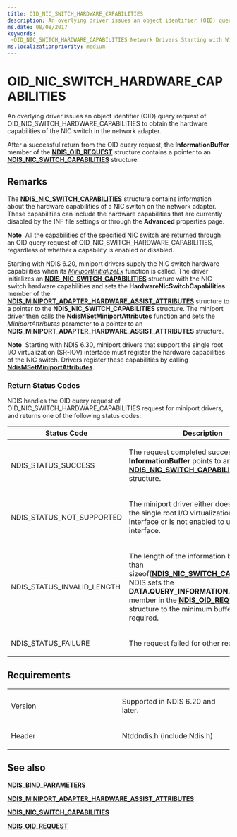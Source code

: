 ```yaml
---
title: OID_NIC_SWITCH_HARDWARE_CAPABILITIES
description: An overlying driver issues an object identifier (OID) query request of OID_NIC_SWITCH_HARDWARE_CAPABILITIES to obtain the hardware capabilities of the NIC switch in the network adapter.
ms.date: 08/08/2017
keywords: 
 -OID_NIC_SWITCH_HARDWARE_CAPABILITIES Network Drivers Starting with Windows Vista
ms.localizationpriority: medium
---
```


# OID\_NIC\_SWITCH\_HARDWARE\_CAPABILITIES


An overlying driver issues an object identifier (OID) query request of OID\_NIC\_SWITCH\_HARDWARE\_CAPABILITIES to obtain the hardware capabilities of the NIC switch in the network adapter.

After a successful return from the OID query request, the **InformationBuffer** member of the [**NDIS\_OID\_REQUEST**](/windows-hardware/drivers/ddi/ndis/ns-ndis-_ndis_oid_request) structure contains a pointer to an [**NDIS\_NIC\_SWITCH\_CAPABILITIES**](/windows-hardware/drivers/ddi/ntddndis/ns-ntddndis-_ndis_nic_switch_capabilities) structure.

## Remarks

The [**NDIS\_NIC\_SWITCH\_CAPABILITIES**](/windows-hardware/drivers/ddi/ntddndis/ns-ntddndis-_ndis_nic_switch_capabilities) structure contains information about the hardware capabilities of a NIC switch on the network adapter. These capabilities can include the hardware capabilities that are currently disabled by the INF file settings or through the **Advanced** properties page.

**Note**  All the capabilities of the specified NIC switch are returned through an OID query request of OID\_NIC\_SWITCH\_HARDWARE\_CAPABILITIES, regardless of whether a capability is enabled or disabled.

 

Starting with NDIS 6.20, miniport drivers supply the NIC switch hardware capabilities when its [*MiniportInitializeEx*](/windows-hardware/drivers/ddi/ndis/nc-ndis-miniport_initialize) function is called. The driver initializes an [**NDIS\_NIC\_SWITCH\_CAPABILITIES**](/windows-hardware/drivers/ddi/ntddndis/ns-ntddndis-_ndis_nic_switch_capabilities) structure with the NIC switch hardware capabilities and sets the **HardwareNicSwitchCapabilities** member of the [**NDIS\_MINIPORT\_ADAPTER\_HARDWARE\_ASSIST\_ATTRIBUTES**](/windows-hardware/drivers/ddi/ndis/ns-ndis-_ndis_miniport_adapter_hardware_assist_attributes) structure to a pointer to the **NDIS\_NIC\_SWITCH\_CAPABILITIES** structure. The miniport driver then calls the [**NdisMSetMiniportAttributes**](/windows-hardware/drivers/ddi/ndis/nf-ndis-ndismsetminiportattributes) function and sets the *MiniportAttributes* parameter to a pointer to an **NDIS\_MINIPORT\_ADAPTER\_HARDWARE\_ASSIST\_ATTRIBUTES** structure.

**Note**  Starting with NDIS 6.30, miniport drivers that support the single root I/O virtualization (SR-IOV) interface must register the hardware capabilities of the NIC switch. Drivers register these capabilities by calling [**NdisMSetMiniportAttributes**](/windows-hardware/drivers/ddi/ndis/nf-ndis-ndismsetminiportattributes).

 

### Return Status Codes

NDIS handles the OID query request of OID\_NIC\_SWITCH\_HARDWARE\_CAPABILITIES request for miniport drivers, and returns one of the following status codes:

<table>
<colgroup>
<col width="50%" />
<col width="50%" />
</colgroup>
<thead>
<tr class="header">
<th>Status Code</th>
<th>Description</th>
</tr>
</thead>
<tbody>
<tr class="odd">
<td><p>NDIS_STATUS_SUCCESS</p></td>
<td><p>The request completed successfully. The <strong>InformationBuffer</strong> points to an <a href="/windows-hardware/drivers/ddi/ntddndis/ns-ntddndis-_ndis_nic_switch_capabilities" data-raw-source="[&lt;strong&gt;NDIS_NIC_SWITCH_CAPABILITIES&lt;/strong&gt;](/windows-hardware/drivers/ddi/ntddndis/ns-ntddndis-_ndis_nic_switch_capabilities)"><strong>NDIS_NIC_SWITCH_CAPABILITIES</strong></a> structure.</p></td>
</tr>
<tr class="even">
<td><p>NDIS_STATUS_NOT_SUPPORTED</p></td>
<td><p>The miniport driver either does not support the single root I/O virtualization (SR-IOV) interface or is not enabled to use the interface.</p></td>
</tr>
<tr class="odd">
<td><p>NDIS_STATUS_INVALID_LENGTH</p></td>
<td><p>The length of the information buffer is less than sizeof(<a href="/windows-hardware/drivers/ddi/ntddndis/ns-ntddndis-_ndis_nic_switch_capabilities" data-raw-source="[&lt;strong&gt;NDIS_NIC_SWITCH_CAPABILITIES&lt;/strong&gt;](/windows-hardware/drivers/ddi/ntddndis/ns-ntddndis-_ndis_nic_switch_capabilities)"><strong>NDIS_NIC_SWITCH_CAPABILITIES</strong></a>). NDIS sets the <strong>DATA.QUERY_INFORMATION.BytesNeeded</strong> member in the <a href="/windows-hardware/drivers/ddi/ndis/ns-ndis-_ndis_oid_request" data-raw-source="[&lt;strong&gt;NDIS_OID_REQUEST&lt;/strong&gt;](/windows-hardware/drivers/ddi/ndis/ns-ndis-_ndis_oid_request)"><strong>NDIS_OID_REQUEST</strong></a> structure to the minimum buffer size that is required.</p></td>
</tr>
<tr class="even">
<td><p>NDIS_STATUS_FAILURE</p></td>
<td><p>The request failed for other reasons.</p></td>
</tr>
</tbody>
</table>

 

## Requirements

<table>
<colgroup>
<col width="50%" />
<col width="50%" />
</colgroup>
<tbody>
<tr class="odd">
<td><p>Version</p></td>
<td><p>Supported in NDIS 6.20 and later.</p></td>
</tr>
<tr class="even">
<td><p>Header</p></td>
<td>Ntddndis.h (include Ndis.h)</td>
</tr>
</tbody>
</table>

## See also


[**NDIS\_BIND\_PARAMETERS**](/windows-hardware/drivers/ddi/ndis/ns-ndis-_ndis_bind_parameters)

[**NDIS\_MINIPORT\_ADAPTER\_HARDWARE\_ASSIST\_ATTRIBUTES**](/windows-hardware/drivers/ddi/ndis/ns-ndis-_ndis_miniport_adapter_hardware_assist_attributes)

[**NDIS\_NIC\_SWITCH\_CAPABILITIES**](/windows-hardware/drivers/ddi/ntddndis/ns-ntddndis-_ndis_nic_switch_capabilities)

[**NDIS\_OID\_REQUEST**](/windows-hardware/drivers/ddi/ndis/ns-ndis-_ndis_oid_request)

